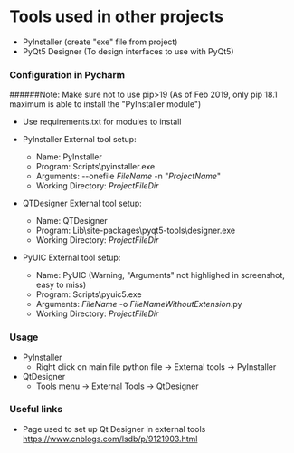 # Tools used in other projects

 - PyInstaller (create "exe" file from project)
 - PyQt5 Designer (To design interfaces to use with PyQt5)


### Configuration in Pycharm

######Note: Make sure not to use pip>19 (As of Feb 2019, only pip 18.1 maximum is able to install the "PyInstaller module")

 - Use requirements.txt for modules to install
 
 - PyInstaller External tool setup:
   - Name: PyInstaller
   - Program: Scripts\pyinstaller.exe
   - Arguments: --onefile $FileName$ -n "$ProjectName$"
   - Working Directory: $ProjectFileDir$
   
 - QTDesigner External tool setup:
   - Name: QTDesigner
   - Program: Lib\site-packages\pyqt5-tools\designer.exe
   - Working Directory: $ProjectFileDir$

 - PyUIC External tool setup:
   - Name: PyUIC (Warning, "Arguments" not highlighed in screenshot, easy to miss)
   - Program: Scripts\pyuic5.exe
   - Arguments: $FileName$ -o $FileNameWithoutExtension$.py
   - Working Directory: $ProjectFileDir$

### Usage

 - PyInstaller
   - Right click on main file python file -> External tools -> PyInstaller
 - QtDesigner
   - Tools menu -> External Tools -> QtDesigner

### Useful links

 - Page used to set up Qt Designer in external tools https://www.cnblogs.com/lsdb/p/9121903.html
